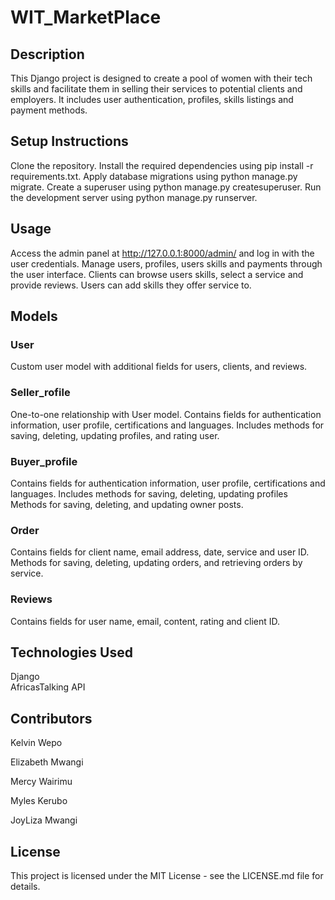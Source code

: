 # WIT_MarketPlace

## Description

This Django project is designed to create a pool of women with their tech skills and
facilitate them in selling their services to potential clients and employers. It
includes user authentication, profiles, skills listings and payment methods. 

## Setup Instructions

Clone the repository.
Install the required dependencies using pip install -r requirements.txt.
Apply database migrations using python manage.py migrate.
Create a superuser using python manage.py createsuperuser.
Run the development server using python manage.py runserver.

## Usage

Access the admin panel at http://127.0.0.1:8000/admin/ and log in with
the user credentials.
Manage users, profiles, users skills and payments through the user interface.
Clients can browse users skills, select a service and provide reviews.
Users can add skills they offer service to.

## Models

### User

Custom user model with additional fields for users, clients, and reviews.

### Seller_rofile

One-to-one relationship with User model.
Contains fields for authentication information, user profile, certifications and languages.
Includes methods for saving, deleting, updating profiles, and
rating user.


### Buyer_profile

Contains fields for authentication information, user profile, certifications and languages.
Includes methods for saving, deleting, updating profiles
Methods for saving, deleting, and updating owner posts.

### Order

Contains fields for client name, email address, date,
service and user ID.
Methods for saving, deleting, updating orders, and retrieving orders
by service.


### Reviews

Contains fields for user name, email, content, rating and client ID.

## Technologies Used

Django   
AfricasTalking API


## Contributors

Kelvin Wepo 

Elizabeth Mwangi

Mercy Wairimu 

Myles Kerubo

JoyLiza Mwangi

## License

This project is licensed under the MIT License - see the
LICENSE.md file for details.